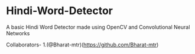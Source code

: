 # Hindi-Word-Detector
A basic Hindi Word Detector made using OpenCV and Convolutional Neural Networks

Collaborators-
1.(@Bharat-mtr)(https://github.com/Bharat-mtr)
